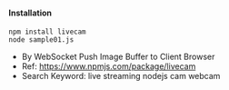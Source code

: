#### Installation

```
npm install livecam
node sample01.js
```

- By WebSocket Push Image Buffer to Client Browser
- Ref: https://www.npmjs.com/package/livecam
- Search Keyword: live streaming nodejs cam webcam
